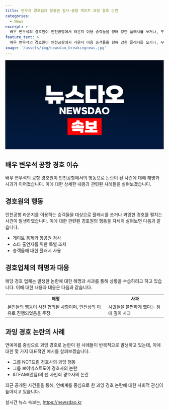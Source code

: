 ```yaml
---
title: 변우석 경호업체 항공권 검사·공항 게이트 과잉 경호 논란
categories:
  - News
excerpt: >
  배우 변우석의 경호원이 인천공항에서 라운지 이용 승객들을 향해 강한 플래시를 쏘거나, 무단으로 공항 게이트를 통제한 사태가 논란으로 떠올랐다. 이에 경호업체는 사과하며, 변우석의 소속사에서는 해당 요청을 하지 않았다고 밝혔다. 논란은 지난해 또 다른 연예인들을 둘러싸고 발생했으며, 이에 대한 공공장소에서의 과잉 경호에 대한 정례화된 이슈도 함께 부각되었다.
feature_text: >
  배우 변우석의 경호원이 인천공항에서 라운지 이용 승객들을 향해 강한 플래시를 쏘거나, 무단으로 공항 게이트를 통제한 사태가 논란으로 떠올랐다. 이에 경호업체는 사과하며, 변우석의 소속사에서는 해당 요청을 하지 않았다고 밝혔다. 논란은 지난해 또 다른 연예인들을 둘러싸고 발생했으며, 이에 대한 공공장소에서의 과잉 경호에 대한 정례화된 이슈도 함께 부각되었다.
image: '/assets/img/newsdao_breakingnews.jpg'
---
```


<p><img src="/assets/img/newsdao_breakingnews.jpg" alt="pcversion 속보" /></p>

<h2 data-ke-size="size26">배우 변우석 공항 경호 이슈</h2>

<p data-ke-size="size16">배우 변우석의 공항 경호원이 인천공항에서의 행동으로 논란이 된 사건에 대해 해명과 사과가 이어졌습니다. 이에 대한 상세한 내용과 관련된 사례들을 살펴보겠습니다.</p>

<h2 data-ke-size="size24">경호원의 행동</h2>

<p data-ke-size="size16">인천공항 라운지를 이용하는 승객들을 대상으로 플래시를 쏘거나 과잉한 경호를 펼치는 사건이 발생하였습니다. 이에 대한 관련된 경호원의 행동을 자세히 살펴보면 다음과 같습니다.</p>

<ul>
  <li>게이트 통제와 항공권 검사</li>
  <li>스타 출연자를 위한 특별 조치</li>
  <li>승객들에 대한 플래시 사용</li>
</ul>

<h2 data-ke-size="size24">경호업체의 해명과 대응</h2>

<p data-ke-size="size16">해당 경호 업체는 발생한 논란에 대한 해명과 사과를 통해 상황을 수습하려고 하고 있습니다. 이에 대한 내용과 대응은 다음과 같습니다.</p>

<table>
  <tr>
    <td style="text-align: center; height: 17px;"><b>해명</b></td>
    <td style="text-align: center; height: 17px;"><b>사과</b></td>
  </tr>
  <tr>
    <td>본인들의 행동이 사전 협의된 사항이며, 안전상의 이유로 진행되었음을 주장</td>
    <td>시민들을 불편하게 했다는 점에 깊이 사과</td>
  </tr>
</table>

<h2 data-ke-size="size24">과잉 경호 논란의 사례</h2>

<p data-ke-size="size16">연예계를 중심으로 과잉 경호로 논란이 된 사례들이 반복적으로 발생하고 있는데, 이에 대한 몇 가지 대표적인 예시를 살펴보겠습니다.</p>

<ul>
  <li>그룹 NCT드림 경호사의 과잉 행동</li>
  <li>그룹 보이넥스트도어 경호사의 논란</li>
  <li>&TEAM(앤팀)의 팬 사인회 경호사의 논란</li>
</ul>

<p data-ke-size="size16">최근 공개된 사건들을 통해, 연예계를 중심으로 한 과잉 경호 논란에 대한 사회적 관심이 높아지고 있습니다.</p>
실시간 뉴스 속보는, <a href="https://newsdao.kr" rel="dofollow">https://newsdao.kr</a>


